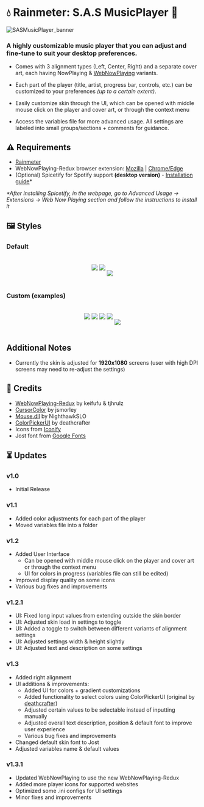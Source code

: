 
# 💧 Rainmeter: S.A.S MusicPlayer 🎵

![SASMusicPlayer_banner](/Images/banner.png)

### A highly customizable music player that you can adjust and fine-tune to suit your desktop preferences.

- Comes with 3 alignment types (Left, Center, Right) and a separate cover art, each having NowPlaying & [WebNowPlaying](https://github.com/keifufu/WebNowPlaying-Redux) variants.

- Each part of the player (title, artist, progress bar, controls, etc.) can be customized to your preferences _(up to a certain extent)_.

- Easily customize skin through the UI, which can be opened with middle mouse click on the player and cover art, or through the context menu

- Access the variables file for more advanced usage. All settings are labeled into small groups/sections + comments for guidance.

## ⚠️ Requirements

- [Rainmeter](https://www.rainmeter.net/)
- WebNowPlaying-Redux browser extension: [Mozilla](https://addons.mozilla.org/en-US/firefox/addon/webnowplaying-redux/) | [Chrome/Edge](https://chrome.google.com/webstore/detail/webnowplaying-redux/jfakgfcdgpghbbefmdfjkbdlibjgnbli)
- (Optional) Spicetify for Spotify support **(desktop version)** - [Installation guide](https://spicetify.app/docs/getting-started)*

_*After installing Spicetify, in the webpage, go to Advanced Usage -> Extensions -> Web Now Playing section and follow the instructions to install it_

## 🖼️ Styles

### Default

<div align="center">
  <img src="./Images/default_left.png" style="padding-top:20px; padding-bottom:30px;" />
  <img src="./Images/default_center.png" style="padding-bottom:30px;" />
  <img src="./Images/default_right.png" style="padding-bottom:15px;" />
</div>

### Custom (examples)

<div align="center">
  <img src="./Images/example_1.png" style="padding-top:20px; padding-bottom:30px;" />
  <img src="./Images/example_2.png" style="padding-bottom:30px;" />
  <img src="./Images/example_3.png" style="padding-bottom:30px;" />
  <img src="./Images/example_4.png" style="padding-bottom:30px;" />
  <img src="./Images/example_5.png" style="padding-bottom:15px;" />
</div>
 
## Additional Notes
- Currently the skin is adjusted for **1920x1080** screens (user with high DPI screens may need to re-adjust the settings)

## 📝 Credits

- [WebNowPlaying-Redux](https://github.com/keifufu/WebNowPlaying-Redux) by keifufu & tjhrulz
- [CursorColor](https://forum.rainmeter.net/viewtopic.php?f=27&t=23375) by jsmorley
- [Mouse.dll](https://github.com/NighthawkSLO/Mouse.dll) by NighthawkSLO
- [ColorPickerUI](https://github.com/deathcrafter/ColorPickerUI) by deathcrafter
- Icons from [Iconify](https://iconify.design/)
- Jost font from [Google Fonts](https://fonts.google.com/specimen/Jost)

## ⏳ Updates

### v1.0

- Initial Release

### v1.1

- Added color adjustments for each part of the player
- Moved variables file into a folder

### v1.2

- Added User Interface
  - Can be opened with middle mouse click on the player and cover art or through the context menu
  - UI for colors in progress (variables file can still be edited)
- Improved display quality on some icons
- Various bug fixes and improvements

### v1.2.1

- UI: Fixed long input values from extending outside the skin border
- UI: Adjusted skin load in settings to toggle
- UI: Added a toggle to switch between different variants of alignment settings
- UI: Adjusted settings width & height slightly
- UI: Adjusted text and description on some settings

### v1.3

- Added right alignment
- UI additions & improvements:
  - Added UI for colors + gradient customizations
  - Added functionality to select colors using ColorPickerUI (original by [deathcrafter](https://github.com/deathcrafter/ColorPickerUI))
  - Adjusted certain values to be selectable instead of inputting manually
  - Adjusted overall text description, position & default font to improve user experience
  - Various bug fixes and improvements
- Changed default skin font to Jost
- Adjusted variables name & default values

### v1.3.1

- Updated WebNowPlaying to use the new WebNowPlaying-Redux
- Added more player icons for supported websites
- Optimized some .ini configs for UI settings
- Minor fixes and improvements